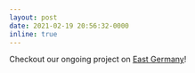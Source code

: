 ```yaml
---
layout: post
date: 2021-02-19 20:56:32-0000
inline: true
---
```


Checkout our ongoing project on [East Germany](/projects/eastgermany/)!

